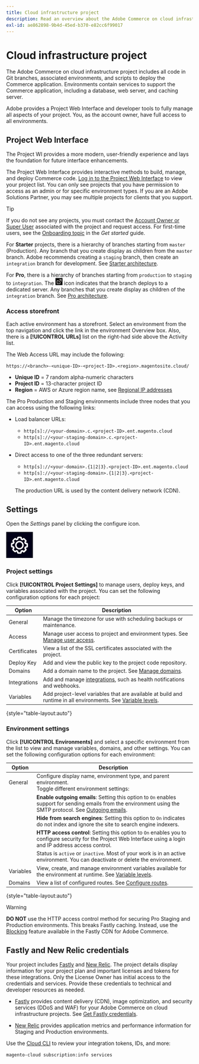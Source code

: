 ```yaml
---
title: Cloud infrastructure project
description: Read an overview about the Adobe Commerce on cloud infrastructure Project Web Interface and learn how to access the account settings.
exl-id: ae862898-9b4d-45ed-b370-e82cc6f99017
---
```

# Cloud infrastructure project

The Adobe Commerce on cloud infrastructure project includes all code in Git branches, associated environments, and scripts to deploy the Commerce application. Environments contain services to support the Commerce application, including a database, web server, and caching server.

Adobe provides a Project Web Interface and developer tools to fully manage all aspects of your project. You, as the account owner, have full access to all environments.

## Project Web Interface

The Project WI provides a more modern, user-friendly experience and lays the foundation for future interface enhancements.

The Project Web Interface provides interactive methods to build, manage, and deploy Commerce code. [Log in to the Project Web Interface](https://console.magento.cloud) to view your project list. You can only see projects that you have permission to access as an admin or for specific environment types. If you are an Adobe Solutions Partner, you may see multiple projects for clients that you support.

>[!TIP]
>
>If you do not see any projects, you must contact the [Account Owner or Super User](../project/user-access.md) associated with the project and request access. For first-time users, see the [Onboarding topic](../../get-started/onboarding.md#project-web-interface) in the _Get started_ guide.

For **Starter** projects, there is a hierarchy of branches starting from `master` (Production). Any branch that you create display as children from the `master` branch. Adobe recommends creating a `staging` branch, then create an `integration` branch for development. See [Starter architecture](../architecture/starter-architecture.md).

For **Pro**, there is a hierarchy of branches starting from `production` to `staging` to `integration`. The ![Enterprise icon](../../assets/icon-deploy.png) icon indicates that the branch deploys to a dedicated server. Any branches that you create display as children of the `integration` branch. See [Pro architecture](../architecture/pro-architecture.md).

### Access storefront

Each active environment has a storefront. Select an environment from the top navigation and click the link in the environment Overview box. Also, there is a **[!UICONTROL URLs]** list on the right-had side above the Activity list.

The Web Access URL may include the following:

```terminal
https://<branch>-<unique-ID>-<project-ID>.<region>.magentosite.cloud/
```

- **Unique ID** = 7 random alpha-numeric characters
- **Project ID** = 13-character project ID
- **Region** = AWS or Azure region name, see [Regional IP addresses](regional-ip-addresses.md)

The Pro Production and Staging environments include three nodes that you can access using the following links:

-  Load balancer URLs:

    -  `http[s]://<your-domain>.c.<project-ID>.ent.magento.cloud`
    -  `http[s]://<your-staging-domain>.c.<project-ID>.ent.magento.cloud`

-  Direct access to one of the three redundant servers:

    -  `http[s]://<your-domain>.{1|2|3}.<project-ID>.ent.magento.cloud`
    -  `http[s]://<your-staging-domain>.{1|2|3}.<project-ID>.ent.magento.cloud`

   The production URL is used by the content delivery network (CDN).

## Settings

Open the _Settings_ panel by clicking the configure icon.

![configure project icon](../../assets/icon-configure.png)

### Project settings

Click **[!UICONTROL Project Settings]** to manage users, deploy keys, and variables associated with the project. You can set the following configuration options for each project:

| Option       | Description                                                                                                                                        |
|--------------|----------------------------------------------------------------------------------------------------------------------------------------------------|
| General      | Manage the timezone for use with scheduling backups or maintenance.  |
| Access       | Manage user access to project and environment types. See [Manage user access](user-access.md).                                        |
| Certificates | View a list of the SSL certificates associated with the project.                                                                                   |
| Deploy Key   | Add and view the public key to the project code repository.                                                                                        |
| Domains      | Add a domain name to the project. See [Manage domains](../cdn/fastly-custom-cache-configuration.md#manage-domains).                                |
| Integrations | Add and manage [integrations](../integrations/overview.md), such as health notifications and webhooks. |
| Variables    | Add project-level variables that are available at build and runtime in all environments. See [Variable levels](../environment/variable-levels.md). |

{style="table-layout:auto"}

### Environment settings

Click **[!UICONTROL Environments]** and select a specific environment from the list to view and manage variables, domains, and other settings. You can set the following configuration options for each environment:

| Option    | Description                                            |
| --------- | ------------------------------------------------------ |
| General   | Configure display name, environment type, and parent environment.<br>Toggle different environment settings:                 |
|           | **Enable outgoing emails**: Setting this option to `On` enables support for sending emails from the environment using the SMTP protocol. See [Outgoing emails](outgoing-emails.md). |
|           | **Hide from search engines**: Setting this option to `On` indicates do not index and ignore the site to search engine indexers. |
|           | **HTTP access control**: Setting this option to `On` enables you to configure security for the Project Web Interface using a login and IP address access control. |
|           | Status is `active` or `inactive`. Most of your work is in an active environment. You can deactivate or delete the environment. |
| Variables | View, create, and manage environment variables available for the environment at runtime. See [Variable levels](../environment/variable-levels.md). |
| Domains   | View a list of configured routes. See [Configure routes](../routes/routes-yaml.md). |

{style="table-layout:auto"}

>[!WARNING]
>
>**DO NOT** use the HTTP access control method for securing Pro Staging and Production environments. This breaks Fastly caching. Instead, use the [Blocking](../cdn/fastly-vcl-blocking.md) feature available in the Fastly CDN for Adobe Commerce.

## Fastly and New Relic credentials

Your project includes [Fastly](../cdn/fastly.md) and [New Relic](../monitor/new-relic-service.md). The project details display information for your project plan and important licenses and tokens for these integrations. Only the License Owner has initial access to the credentials and services. Provide these credentials to technical and developer resources as needed.

-  [Fastly](https://www.fastly.com/) provides content delivery (CDN), image optimization, and security services (DDoS and WAF) for your Adobe Commerce on cloud infrastructure projects. See [Get Fastly credentials](../cdn/fastly-configuration.md#get-fastly-credentials).

-  [New Relic](../monitor/new-relic-service.md) provides application metrics and performance information for Staging and Production environments.

Use the [Cloud CLI](../dev-tools/cloud-cli-overview.md) to review your integration tokens, IDs, and more:

```bash
magento-cloud subscription:info services
```
